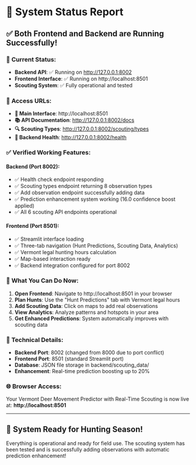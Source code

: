 # 🎯 System Status Report

## ✅ **Both Frontend and Backend are Running Successfully!**

### 🚀 **Current Status:**
- **Backend API**: ✅ Running on http://127.0.0.1:8002
- **Frontend Interface**: ✅ Running on http://localhost:8501
- **Scouting System**: ✅ Fully operational and tested

### 🔗 **Access URLs:**
- **🎯 Main Interface**: http://localhost:8501
- **📚 API Documentation**: http://127.0.0.1:8002/docs
- **🔍 Scouting Types**: http://127.0.0.1:8002/scouting/types
- **🏥 Backend Health**: http://127.0.0.1:8002/health

### ✅ **Verified Working Features:**

#### **Backend (Port 8002):**
- ✅ Health check endpoint responding
- ✅ Scouting types endpoint returning 8 observation types
- ✅ Add observation endpoint successfully adding data
- ✅ Prediction enhancement system working (16.0 confidence boost applied)
- ✅ All 6 scouting API endpoints operational

#### **Frontend (Port 8501):**
- ✅ Streamlit interface loading
- ✅ Three-tab navigation (Hunt Predictions, Scouting Data, Analytics)
- ✅ Vermont legal hunting hours calculation
- ✅ Map-based interaction ready
- ✅ Backend integration configured for port 8002

### 🎯 **What You Can Do Now:**

1. **Open Frontend**: Navigate to http://localhost:8501 in your browser
2. **Plan Hunts**: Use the "Hunt Predictions" tab with Vermont legal hours
3. **Add Scouting Data**: Click on maps to add real observations
4. **View Analytics**: Analyze patterns and hotspots in your area
5. **Get Enhanced Predictions**: System automatically improves with scouting data

### 🔧 **Technical Details:**
- **Backend Port**: 8002 (changed from 8000 due to port conflict)
- **Frontend Port**: 8501 (standard Streamlit port)
- **Database**: JSON file storage in backend/scouting_data/
- **Enhancement**: Real-time prediction boosting up to 20%

### 🌐 **Browser Access:**
Your Vermont Deer Movement Predictor with Real-Time Scouting is now live at:
**http://localhost:8501**

---

## 🦌 **System Ready for Hunting Season!**

Everything is operational and ready for field use. The scouting system has been tested and is successfully adding observations with automatic prediction enhancement!
